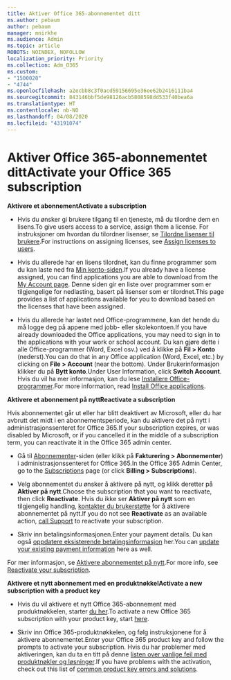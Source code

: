 ```yaml
---
title: Aktiver Office 365-abonnementet ditt
ms.author: pebaum
author: pebaum
manager: mnirkhe
ms.audience: Admin
ms.topic: article
ROBOTS: NOINDEX, NOFOLLOW
localization_priority: Priority
ms.collection: Adm_O365
ms.custom:
- "1500028"
- "4744"
ms.openlocfilehash: a2ecbb8c3f0acd59156695e36ee62b2416111ba4
ms.sourcegitcommit: 843146bbf5de98126acb5808598dd533f40bea6a
ms.translationtype: HT
ms.contentlocale: nb-NO
ms.lasthandoff: 04/08/2020
ms.locfileid: "43191074"
---
```

# <a name="activate-your-office-365-subscription"></a><span data-ttu-id="46bed-102">Aktiver Office 365-abonnementet ditt</span><span class="sxs-lookup"><span data-stu-id="46bed-102">Activate your Office 365 subscription</span></span>

<span data-ttu-id="46bed-103">**Aktivere et abonnement**</span><span class="sxs-lookup"><span data-stu-id="46bed-103">**Activate a subscription**</span></span>

- <span data-ttu-id="46bed-104">Hvis du ønsker gi brukere tilgang til en tjeneste, må du tilordne dem en lisens.</span><span class="sxs-lookup"><span data-stu-id="46bed-104">To give users access to a service, assign them a license.</span></span> <span data-ttu-id="46bed-105">For instruksjoner om hvordan du tilordner lisenser, se [Tilordne lisenser til brukere](https://docs.microsoft.com/microsoft-365/admin/manage/assign-licenses-to-users?view=o365-worldwide).</span><span class="sxs-lookup"><span data-stu-id="46bed-105">For instructions on assigning licenses, see [Assign licenses to users](https://docs.microsoft.com/microsoft-365/admin/manage/assign-licenses-to-users?view=o365-worldwide).</span></span>

- <span data-ttu-id="46bed-106">Hvis du allerede har en lisens tilordnet, kan du finne programmer som du kan laste ned fra [Min konto-siden](https://portal.office.com/account/#installs).</span><span class="sxs-lookup"><span data-stu-id="46bed-106">If you already have a license assigned, you can find applications you are able to download from the [My Account page](https://portal.office.com/account/#installs).</span></span> <span data-ttu-id="46bed-107">Denne siden gir en liste over programmer som er tilgjengelige for nedlasting, basert på lisenser som er tilordnet.</span><span class="sxs-lookup"><span data-stu-id="46bed-107">This page provides a list of applications available for you to download based on the licenses that have been assigned.</span></span>

- <span data-ttu-id="46bed-108">Hvis du allerede har lastet ned Office-programmene, kan det hende du må logge deg på appene med jobb- eller skolekontoen.</span><span class="sxs-lookup"><span data-stu-id="46bed-108">If you have already downloaded the Office applications, you may need to sign in to the applications with your work or school account.</span></span> <span data-ttu-id="46bed-109">Du kan gjøre dette i alle Office-programmer (Word, Excel osv.) ved å klikke på **Fil > Konto** (nederst).</span><span class="sxs-lookup"><span data-stu-id="46bed-109">You can do that in any Office application (Word, Excel, etc.) by clicking on **File > Account** (near the bottom).</span></span> <span data-ttu-id="46bed-110">Under Brukerinformasjon klikker du på **Bytt konto**.</span><span class="sxs-lookup"><span data-stu-id="46bed-110">Under User Information, click **Switch Account**.</span></span> <span data-ttu-id="46bed-111">Hvis du vil ha mer informasjon, kan du lese [Installere Office-programmer](https://docs.microsoft.com/microsoft-365/admin/setup/install-applications).</span><span class="sxs-lookup"><span data-stu-id="46bed-111">For more information, read [Install Office applications](https://docs.microsoft.com/microsoft-365/admin/setup/install-applications).</span></span>

<span data-ttu-id="46bed-112">**Aktivere et abonnement på nytt**</span><span class="sxs-lookup"><span data-stu-id="46bed-112">**Reactivate a subscription**</span></span>

<span data-ttu-id="46bed-113">Hvis abonnementet går ut eller har blitt deaktivert av Microsoft, eller du har avbrutt det midt i en abonnementsperiode, kan du aktivere det på nytt i administrasjonssenteret for Office 365.</span><span class="sxs-lookup"><span data-stu-id="46bed-113">If your subscription expires, or was disabled by Microsoft, or if you cancelled it in the middle of a subscription term, you can reactivate it in the Office 365 admin center.</span></span>

- <span data-ttu-id="46bed-114">Gå til [Abonnementer](https://go.microsoft.com/fwlink/p/?linkid=842054)-siden (eller klikk på **Fakturering > Abonnementer**) i administrasjonssenteret for Office 365.</span><span class="sxs-lookup"><span data-stu-id="46bed-114">In the Office 365 Admin Center, go to the [Subscriptions](https://go.microsoft.com/fwlink/p/?linkid=842054) page (or click **Billing > Subscriptions**).</span></span>

- <span data-ttu-id="46bed-115">Velg abonnementet du ønsker å aktivere på nytt, og klikk deretter på **Aktiver på nytt**.</span><span class="sxs-lookup"><span data-stu-id="46bed-115">Choose the subscription that you want to reactivate, then click **Reactivate**.</span></span> <span data-ttu-id="46bed-116">Hvis du ikke ser **Aktiver på nytt** som en tilgjengelig handling, [kontakter du brukerstøtte](https://support.office.com/article/call-support-32a17ca7-6fa0-4870-8a8d-e25ba4ccfd4b) for å aktivere abonnementet på nytt.</span><span class="sxs-lookup"><span data-stu-id="46bed-116">If you do not see **Reactivate** as an available action, [call Support](https://support.office.com/article/call-support-32a17ca7-6fa0-4870-8a8d-e25ba4ccfd4b) to reactivate your subscription.</span></span>

- <span data-ttu-id="46bed-117">Skriv inn betalingsinformasjonen.</span><span class="sxs-lookup"><span data-stu-id="46bed-117">Enter your payment details.</span></span> <span data-ttu-id="46bed-118">Du kan også [oppdatere eksisterende betalingsinformasjon](https://docs.microsoft.com/microsoft-365/commerce/billing-and-payments/add-update-or-remove-credit-card-or-bank-account?view=o365-worldwide) her.</span><span class="sxs-lookup"><span data-stu-id="46bed-118">You can [update your existing payment information](https://docs.microsoft.com/microsoft-365/commerce/billing-and-payments/add-update-or-remove-credit-card-or-bank-account?view=o365-worldwide) here as well.</span></span>

<span data-ttu-id="46bed-119">For mer informasjon, se [Aktivere abonnementet på nytt](https://docs.microsoft.com/office365/admin/subscriptions-and-billing/reactivate-your-subscription).</span><span class="sxs-lookup"><span data-stu-id="46bed-119">For more info, see [Reactivate your subscription](https://docs.microsoft.com/office365/admin/subscriptions-and-billing/reactivate-your-subscription).</span></span>

<span data-ttu-id="46bed-120">**Aktivere et nytt abonnement med en produktnøkkel**</span><span class="sxs-lookup"><span data-stu-id="46bed-120">**Activate a new subscription with a product key**</span></span>

- <span data-ttu-id="46bed-121">Hvis du vil aktivere et nytt Office 365-abonnement med produktnøkkelen, starter [du her](https://support.office.com/article/where-to-enter-your-office-product-key-0a82e5ae-739e-4b92-a6f4-2ec780c185db).</span><span class="sxs-lookup"><span data-stu-id="46bed-121">To activate a new Office 365 subscription with your product key, start [here](https://support.office.com/article/where-to-enter-your-office-product-key-0a82e5ae-739e-4b92-a6f4-2ec780c185db).</span></span>

- <span data-ttu-id="46bed-122">Skriv inn Office 365-produktnøkkelen, og følg instruksjonene for å aktivere abonnementet.</span><span class="sxs-lookup"><span data-stu-id="46bed-122">Enter your Office 365 product key and follow the prompts to activate your subscription.</span></span> <span data-ttu-id="46bed-123">Hvis du har problemer med aktiveringen, kan du ta en titt på denne [listen over vanlige feil med produktnøkler og løsninger](https://docs.microsoft.com/microsoft-365/commerce/product-key-errors-and-solutions).</span><span class="sxs-lookup"><span data-stu-id="46bed-123">If you have problems with the activation, check out this list of [common product key errors and solutions](https://docs.microsoft.com/microsoft-365/commerce/product-key-errors-and-solutions).</span></span>
